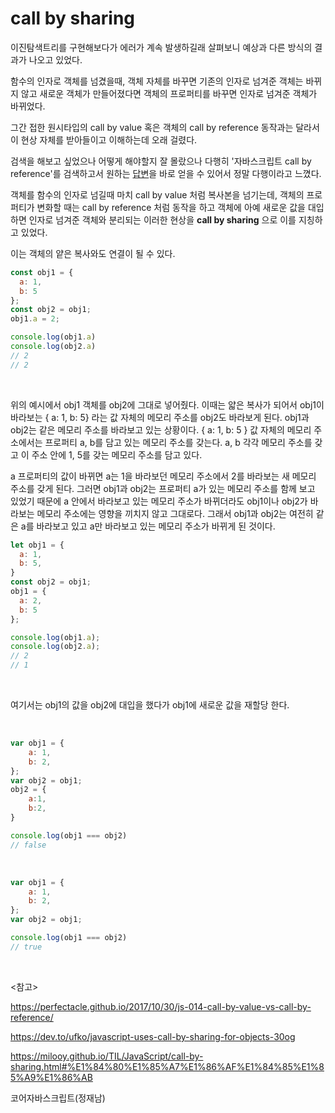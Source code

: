 # call by sharing

이진탐색트리를 구현해보다가 에러가 계속 발생하길래 살펴보니 예상과 다른 방식의 결과가 나오고 있었다.

함수의 인자로 객체를 넘겼을때, 객체 자체를 바꾸면 기존의 인자로 넘겨준 객체는 바뀌지 않고 새로운 객체가 만들어졌다면 객체의 프로퍼티를 바꾸면 인자로 넘겨준 객체가 바뀌었다.

그간 접한 원시타입의 call by value 혹은 객체의 call by reference 동작과는 달라서 이 현상 자체를 받아들이고 이해하는데 오래 걸렸다.

검색을 해보고 싶었으나 어떻게 해야할지 잘 몰랐으나 다행히 '자바스크립트 call by reference'를 검색하고서 원하는 [답변](https://perfectacle.github.io/2017/10/30/js-014-call-by-value-vs-call-by-reference/)을 바로 얻을 수 있어서 정말 다행이라고 느꼈다.

객체를 함수의 인자로 넘길때 마치 call by value 처럼 복사본을 넘기는데, 객체의 프로퍼티가 변화할 때는 call by reference 처럼 동작을 하고 객체에 아예 새로운 값을 대입하면 인자로 넘겨준 객체와 분리되는 이러한 현상을 **call by sharing** 으로 이를 지칭하고 있었다.

이는 객체의 얕은 복사와도 연결이 될 수 있다. 

```javascript
const obj1 = {
  a: 1,
  b: 5
};
const obj2 = obj1;
obj1.a = 2;

console.log(obj1.a)
console.log(obj2.a)
// 2
// 2
```

<br>

위의 예시에서 obj1 객체를 obj2에 그대로 넣어줬다. 이때는 얇은 복사가 되어서 obj1이 바라보는 { a: 1, b: 5} 라는 값 자체의 메모리 주소를 obj2도 바라보게 된다. obj1과 obj2는 같은 메모리 주소를 바라보고 있는 상황이다. { a: 1, b: 5 } 값 자체의 메모리 주소에서는 프로퍼티 a, b를 담고 있는 메모리 주소를 갖는다. a, b 각각 메모리 주소를 갖고 이 주소 안에 1, 5를 갖는 메모리 주소를 담고 있다.

a 프로퍼티의 값이 바뀌면 a는 1을 바라보던 메모리 주소에서 2를 바라보는 새 메모리 주소를 갖게 된다. 그러면 obj1과 obj2는 프로퍼티 a가 있는 메모리 주소를 함께 보고 있었기 때문에 a 안에서 바라보고 있는 메모리 주소가 바뀌더라도 obj1이나 obj2가 바라보는 메모리 주소에는 영향을 끼치지 않고 그대로다. 그래서 obj1과 obj2는 여전히 같은 a를 바라보고 있고 a만 바라보고 있는 메모리 주소가 바뀌게 된 것이다.

```javascript
let obj1 = {
  a: 1,
  b: 5,
}
const obj2 = obj1;
obj1 = {
  a: 2,
  b: 5
};

console.log(obj1.a);
console.log(obj2.a);
// 2
// 1
```

<br>

여기서는 obj1의 값을 obj2에 대입을 했다가 obj1에 새로운 값을 재할당 한다.

<br>

```javascript
var obj1 = {
    a: 1,
    b: 2,
};
var obj2 = obj1;
obj2 = {
    a:1,
    b:2,
}

console.log(obj1 === obj2)
// false
```



<br>

```javascript
var obj1 = {
    a: 1,
    b: 2,
};
var obj2 = obj1;

console.log(obj1 === obj2)
// true
```



<br>

<참고>

https://perfectacle.github.io/2017/10/30/js-014-call-by-value-vs-call-by-reference/

https://dev.to/ufko/javascript-uses-call-by-sharing-for-objects-30og

https://milooy.github.io/TIL/JavaScript/call-by-sharing.html#%E1%84%80%E1%85%A7%E1%86%AF%E1%84%85%E1%85%A9%E1%86%AB

코어자바스크립트(정재남)